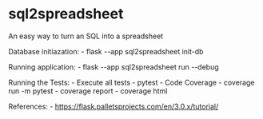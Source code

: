 # sql2spreadsheet
An easy way to turn an SQL into a spreadsheet


Database initiazation:
    - flask --app sql2spreadsheet init-db


Running application:
    - flask --app sql2spreadsheet run --debug



Running the Tests:
    - Execute all tests
        - pytest
    - Code Coverage
        - coverage run -m pytest
        - coverage report
        - coverage html



References:
    - https://flask.palletsprojects.com/en/3.0.x/tutorial/

